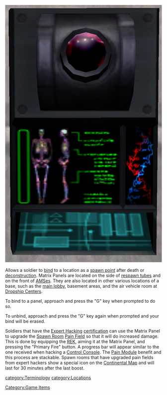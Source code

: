 ![](images/Matrix_Panel.jpg "Matrix_Panel.jpg")

Allows a soldier to [bind](Bind.md) to a location as a [spawn
point](spawn_point.md) after death or
[deconstruction](Deconstruct.md). Matrix Panels are located on
the side of [respawn tubes](respawn_tube.md) and on the front of
[AMSes](Advanced_Mobile_Station.md). They are also located in
other various locations of a base, such as the [main
lobby](main_lobby.md), basement areas, and the air vehicle room
at [Dropship Centers](Dropship_Center.md).

To bind to a panel, approach and press the "G" key when prompted to do
so.

To unbind, approach and press the "G" key again when prompted and your
bind will be erased.

Soldiers that have the [Expert Hacking](Expert_Hacking.md)
[certification](Certification.md) can use the Matrix Panel to
upgrade the [Spawn Room](Spawn_Room.md) [Pain
Field](Pain_Field.md) so that it will do increased damage. This
is done by equipping the [REK](Remote_Electronics_Kit.md), aiming it at the Matrix
Panel, and pressing the "Primary Fire" button. A progress bar will
appear similar to the one received when hacking a [Control
Console](Control_Console.md). The [Pain
Module](Pain_Module.md) benefit and this process are stackable.
Spawn rooms that have upgraded pain fields from expert hackers show a
special icon on the [Continental Map](Continental_Map.md) and
will last for 30 minutes after the last boost.

[category:Terminology](category:Terminology.md)
[category:Locations](category:Locations.md)

[Category:Game Items](Category:Game_Items.md)
